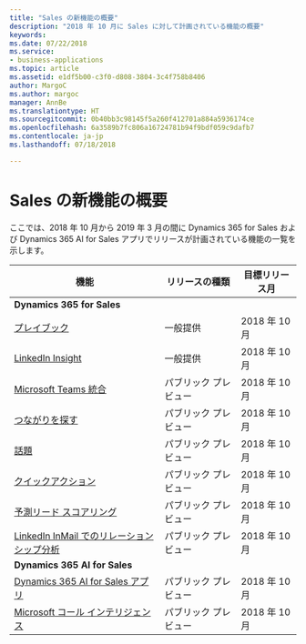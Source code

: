 ```yaml
---
title: "Sales の新機能の概要"
description: "2018 年 10 月に Sales に対して計画されている機能の概要"
keywords: 
ms.date: 07/22/2018
ms.service:
- business-applications
ms.topic: article
ms.assetid: e1df5b00-c3f0-d808-3804-3c4f758b8406
author: MargoC
ms.author: margoc
manager: AnnBe
ms.translationtype: HT
ms.sourcegitcommit: 0b40bb3c98145f5a260f412701a884a5936174ce
ms.openlocfilehash: 6a3589b7fc806a16724781b94f9bdf059c9dafb7
ms.contentlocale: ja-jp
ms.lasthandoff: 07/18/2018

---
```


# <a name="summary-of-whats-new-in-sales"></a>Sales の新機能の概要

ここでは、2018 年 10 月から 2019 年 3 月の間に Dynamics 365 for Sales および Dynamics 365 AI for Sales アプリでリリースが計画されている機能の一覧を示します。 



| 機能                                                              | リリースの種類   | 目標リリース月 |
|----------------------------------------------------------------------|----------------|----------------------|
| **Dynamics 365 for Sales**                                                                                                    | 
| [プレイブック](empower-sellers-with-playbooks.md)                       | 一般提供             | 2018 年 10 月          |
| [LinkedIn Insight](linkedin-insights.md)                          | 一般提供           | 2018 年 10 月          |
| [Microsoft Teams 統合](collaborate-with-microsoft-teams.md) | パブリック プレビュー | 2018 年 10 月          |
| [つながりを探す](who-knows-whom.md)                          | パブリック プレビュー          | 2018 年 10 月          |
| [話題](talking-points.md)                          | パブリック プレビュー          | 2018 年 10 月          |
| [クイックアクション](quick-actions.md)                          | パブリック プレビュー          | 2018 年 10 月          |
| [予測リード スコアリング](predictive-lead-scoring.md)                          | パブリック プレビュー          | 2018 年 10 月          |
| [LinkedIn InMail でのリレーションシップ分析](relationship-analytics-with-linkedin-inmail.md) | パブリック プレビュー | 2018 年 10 月 |
| **Dynamics 365 AI for Sales**                                                                                           |
| [Dynamics 365 AI for Sales アプリ](dynamics-365-ai-sales-app.md)     | パブリック プレビュー  | 2018 年 10 月            |
| [Microsoft コール インテリジェンス](call-intelligence-sales-app.md)     | パブリック プレビュー  | 2018 年 10 月            |




